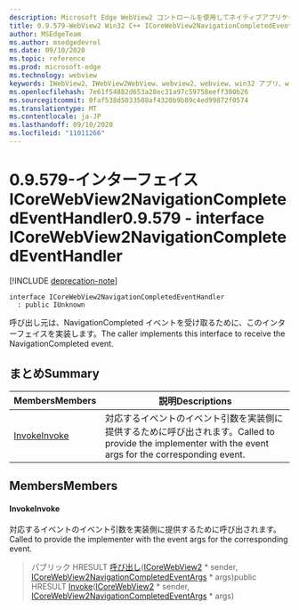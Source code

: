 ```yaml
---
description: Microsoft Edge WebView2 コントロールを使用してネイティブアプリケーションに web 技術 (HTML、CSS、JavaScript) を埋め込む
title: 0.9.579-WebView2 Win32 C++ ICoreWebView2NavigationCompletedEventHandler
author: MSEdgeTeam
ms.author: msedgedevrel
ms.date: 09/10/2020
ms.topic: reference
ms.prod: microsoft-edge
ms.technology: webview
keywords: IWebView2、IWebView2WebView、webview2、webview、win32 アプリ、win32、edge、ICoreWebView2、ICoreWebView2Controller、browser control、edge html、ICoreWebView2NavigationCompletedEventHandler
ms.openlocfilehash: 7e61f54882d653a28ec31a97c59758eeff300b26
ms.sourcegitcommit: 0faf538d5033508af4320b9b89c4ed99872f0574
ms.translationtype: MT
ms.contentlocale: ja-JP
ms.lasthandoff: 09/10/2020
ms.locfileid: "11011266"
---
```

# <span data-ttu-id="b2992-104">0.9.579-インターフェイス ICoreWebView2NavigationCompletedEventHandler</span><span class="sxs-lookup"><span data-stu-id="b2992-104">0.9.579 - interface ICoreWebView2NavigationCompletedEventHandler</span></span> 

[!INCLUDE [deprecation-note](../../includes/deprecation-note.md)]

```
interface ICoreWebView2NavigationCompletedEventHandler
  : public IUnknown
```

<span data-ttu-id="b2992-105">呼び出し元は、NavigationCompleted イベントを受け取るために、このインターフェイスを実装します。</span><span class="sxs-lookup"><span data-stu-id="b2992-105">The caller implements this interface to receive the NavigationCompleted event.</span></span>

## <span data-ttu-id="b2992-106">まとめ</span><span class="sxs-lookup"><span data-stu-id="b2992-106">Summary</span></span>

 <span data-ttu-id="b2992-107">Members</span><span class="sxs-lookup"><span data-stu-id="b2992-107">Members</span></span>                        | <span data-ttu-id="b2992-108">説明</span><span class="sxs-lookup"><span data-stu-id="b2992-108">Descriptions</span></span>
--------------------------------|---------------------------------------------
[<span data-ttu-id="b2992-109">Invoke</span><span class="sxs-lookup"><span data-stu-id="b2992-109">Invoke</span></span>](#invoke) | <span data-ttu-id="b2992-110">対応するイベントのイベント引数を実装側に提供するために呼び出されます。</span><span class="sxs-lookup"><span data-stu-id="b2992-110">Called to provide the implementer with the event args for the corresponding event.</span></span>

## <span data-ttu-id="b2992-111">Members</span><span class="sxs-lookup"><span data-stu-id="b2992-111">Members</span></span>

#### <span data-ttu-id="b2992-112">Invoke</span><span class="sxs-lookup"><span data-stu-id="b2992-112">Invoke</span></span> 

<span data-ttu-id="b2992-113">対応するイベントのイベント引数を実装側に提供するために呼び出されます。</span><span class="sxs-lookup"><span data-stu-id="b2992-113">Called to provide the implementer with the event args for the corresponding event.</span></span>

> <span data-ttu-id="b2992-114">パブリック HRESULT [呼び出し](#invoke)([ICoreWebView2](icorewebview2.md) \* sender, [ICoreWebView2NavigationCompletedEventArgs](icorewebview2navigationcompletedeventargs.md) \* args)</span><span class="sxs-lookup"><span data-stu-id="b2992-114">public HRESULT [Invoke](#invoke)([ICoreWebView2](icorewebview2.md) \* sender, [ICoreWebView2NavigationCompletedEventArgs](icorewebview2navigationcompletedeventargs.md) \* args)</span></span>

